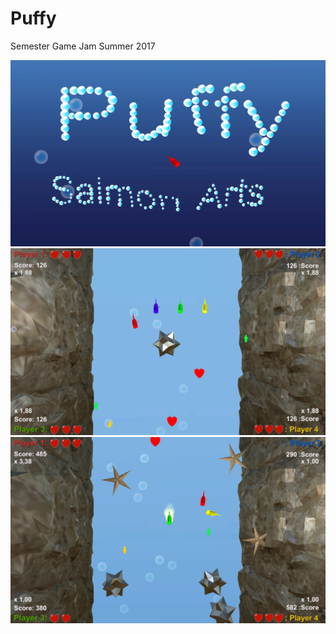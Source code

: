 # Puffy
Semester Game Jam Summer 2017

![alt](screenshots/startscreen.png)
![alt](screenshots/game0.png)
![alt](screenshots/game1.png)
